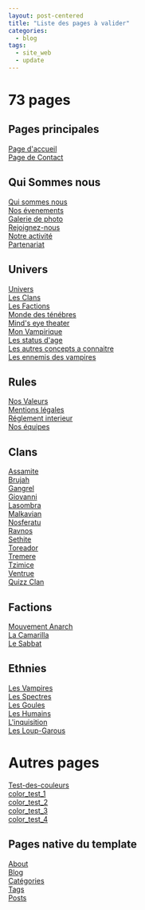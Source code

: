 ```yaml
---
layout: post-centered
title: "Liste des pages à valider"
categories:
  - blog
tags:
  - site_web
  - update
---
```

# 73 pages

## Pages principales
[Page d'accueil](https://akrib.github.io/site_camarilla_dauphinoise/)<br/>
[Page de Contact](https://akrib.github.io/site_camarilla_dauphinoise/contact/)<br/>

## Qui Sommes nous
[Qui sommes nous](https://akrib.github.io/site_camarilla_dauphinoise/qui_sommes_nous/)<br/>
[Nos évenements](https://akrib.github.io/site_camarilla_dauphinoise/qui_sommes_nous/events/)<br/>
[Galerie de photo](https://akrib.github.io/site_camarilla_dauphinoise/qui_sommes_nous/gallery/)<br/>
[Rejoignez-nous](https://akrib.github.io/site_camarilla_dauphinoise/qui_sommes_nous/join/)<br/>
[Notre activité](https://akrib.github.io/site_camarilla_dauphinoise/qui_sommes_nous/notre_activite/)<br/>
[Partenariat](https://akrib.github.io/site_camarilla_dauphinoise/qui_sommes_nous/partenariat/)<br/>

## Univers
[Univers](https://akrib.github.io/site_camarilla_dauphinoise/univers/)<br/>
[Les Clans](https://akrib.github.io/site_camarilla_dauphinoise/univers/clans/)<br/>
[Les Factions](https://akrib.github.io/site_camarilla_dauphinoise/univers/factions/)<br/>
[Monde des ténébres](https://akrib.github.io/site_camarilla_dauphinoise/univers/mdt/)<br/>
[Mind's eye theater](https://akrib.github.io/site_camarilla_dauphinoise/univers/met/)<br/>
[Mon Vampirique](https://akrib.github.io/site_camarilla_dauphinoise/univers/monde_vampirique/)<br/>
[Les status d'age](https://akrib.github.io/site_camarilla_dauphinoise/univers/status_age/)<br/>
[Les autres concepts a connaitre](https://akrib.github.io/site_camarilla_dauphinoise/univers/autres_concepts/)<br/>
[Les ennemis des vampires](https://akrib.github.io/site_camarilla_dauphinoise/univers/ethnies/)<br/>

## Rules
[Nos Valeurs](https://akrib.github.io/site_camarilla_dauphinoise/rules/)<br/>
[Mentions légales](https://akrib.github.io/site_camarilla_dauphinoise/rules/mentions-legales/)<br/>
[Réglement interieur](https://akrib.github.io/site_camarilla_dauphinoise/rules/ri/)<br/>
[Nos équipes](https://akrib.github.io/site_camarilla_dauphinoise/rules/teams/)<br/>

## Clans
[Assamite](https://akrib.github.io/site_camarilla_dauphinoise/clan/assamite/)<br/>
[Brujah](https://akrib.github.io/site_camarilla_dauphinoise/clan/brujah/)<br/>
[Gangrel](https://akrib.github.io/site_camarilla_dauphinoise/clan/gangrel/)<br/>
[Giovanni](https://akrib.github.io/site_camarilla_dauphinoise/clan/giovanni/)<br/>
[Lasombra](https://akrib.github.io/site_camarilla_dauphinoise/clan/lasombra/)<br/>
[Malkavian](https://akrib.github.io/site_camarilla_dauphinoise/clan/malkavian/)<br/>
[Nosferatu](https://akrib.github.io/site_camarilla_dauphinoise/clan/nosferatu/)<br/>
[Ravnos](https://akrib.github.io/site_camarilla_dauphinoise/clan/ravnos/)<br/>
[Sethite](https://akrib.github.io/site_camarilla_dauphinoise/clan/sethite/)<br/>
[Toreador](https://akrib.github.io/site_camarilla_dauphinoise/clan/toreador/)<br/>
[Tremere](https://akrib.github.io/site_camarilla_dauphinoise/clan/tremere/)<br/>
[Tzimice](https://akrib.github.io/site_camarilla_dauphinoise/clan/tzimisce/)<br/>
[Ventrue](https://akrib.github.io/site_camarilla_dauphinoise/clan/ventrue/)<br/>
[Quizz Clan](https://akrib.github.io/site_camarilla_dauphinoise/clan/quiz-clan/)<br/>

## Factions
[Mouvement Anarch](https://akrib.github.io/site_camarilla_dauphinoise/factions/anarch/)<br/>
[La Camarilla](https://akrib.github.io/site_camarilla_dauphinoise/factions/camarilla/)<br/>
[Le Sabbat](https://akrib.github.io/site_camarilla_dauphinoise/factions/sabbat/)<br/>

## Ethnies
[Les Vampires](https://akrib.github.io/site_camarilla_dauphinoise/ethnies/vampire/)<br/>
[Les Spectres](https://akrib.github.io/site_camarilla_dauphinoise/ethnies/spectre/)<br/>
[Les Goules](https://akrib.github.io/site_camarilla_dauphinoise/ethnies/goule/)<br/>
[Les Humains](https://akrib.github.io/site_camarilla_dauphinoise/ethnies/humain/)<br/>
[L'inquisition](https://akrib.github.io/site_camarilla_dauphinoise/ethnies/inquisition/)<br/>
[Les Loup-Garous](https://akrib.github.io/site_camarilla_dauphinoise/ethnies/loup-garou/)<br/>

# Autres pages
[Test-des-couleurs](https://akrib.github.io/site_camarilla_dauphinoise/blog/Test-des-couleurs/)<br/>
[color_test_1](https://akrib.github.io/site_camarilla_dauphinoise/color_test_1/)<br/>
[color_test_2](https://akrib.github.io/site_camarilla_dauphinoise/color_test_2/)<br/>
[color_test_3](https://akrib.github.io/site_camarilla_dauphinoise/color_test_3/)<br/>
[color_test_4](https://akrib.github.io/site_camarilla_dauphinoise/color_test_4/)<br/>

## Pages native du template
[About](https://akrib.github.io/site_camarilla_dauphinoise/about/)<br/>
[Blog](https://akrib.github.io/site_camarilla_dauphinoise/blog/)<br/>
[Catégories](https://akrib.github.io/site_camarilla_dauphinoise/categories/)<br/>
[Tags](https://akrib.github.io/site_camarilla_dauphinoise/tags/)<br/>
[Posts](https://akrib.github.io/site_camarilla_dauphinoise/posts/)<br/>
